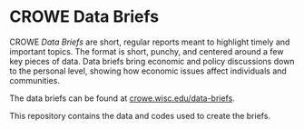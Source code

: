 # CROWE Data Briefs

CROWE *Data Briefs* are short, regular reports meant to highlight timely and important topics. The format is short, punchy, and centered around a few key pieces of data. Data briefs bring economic and policy discussions down to the personal level, showing how economic issues affect individuals and communities.

The data briefs can be found at [crowe.wisc.edu/data-briefs](https://crowe.wisc.edu/data-briefs/).

This repository contains the data and codes used to create the briefs.  
